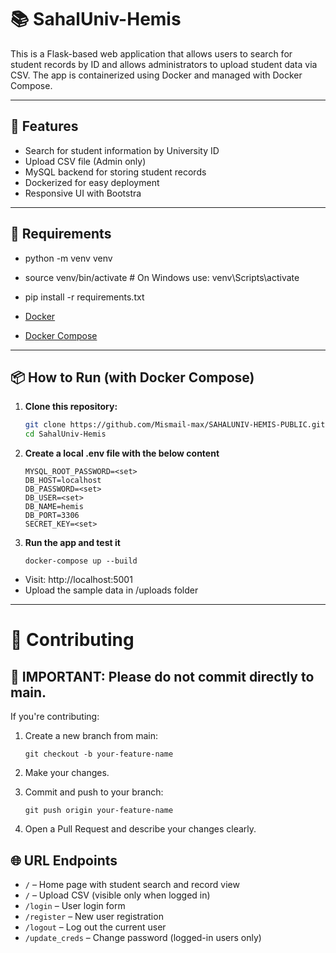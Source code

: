 # 📚  SahalUniv-Hemis

This is a Flask-based web application that allows users to search for student records by ID and allows administrators to upload student data via CSV. The app is containerized using Docker and managed with Docker Compose.

---

## 🚀 Features

-  Search for student information by University ID
-  Upload CSV file (Admin only)
-  MySQL backend for storing student records
-  Dockerized for easy deployment
-  Responsive UI with Bootstra
---

## 🧰 Requirements
- python -m venv venv
- source venv/bin/activate  # On Windows use: venv\Scripts\activate
- pip install -r requirements.txt

- [Docker](https://docs.docker.com/get-docker/)
- [Docker Compose](https://docs.docker.com/compose/)

---

## 📦 How to Run (with Docker Compose)

1. **Clone this repository:**

   ```bash
   git clone https://github.com/Mismail-max/SAHALUNIV-HEMIS-PUBLIC.git
   cd SahalUniv-Hemis
   ```
2. **Create a local .env file with the below content**  
   ```
   MYSQL_ROOT_PASSWORD=<set>
   DB_HOST=localhost
   DB_PASSWORD=<set>
   DB_USER=<set>
   DB_NAME=hemis
   DB_PORT=3306
   SECRET_KEY=<set>
   ```
3. **Run the app and test it**

   ```
   docker-compose up --build
   ```
  -  Visit: http://localhost:5001
  - Upload the sample data in /uploads folder
---

# 🔧 Contributing
## 🚨 IMPORTANT: Please do not commit directly to main.

If you're contributing:

1. Create a new branch from main:
    ```
    git checkout -b your-feature-name
    ```
2. Make your changes.

3. Commit and push to your branch:
    ```
    git push origin your-feature-name
    ```
4. Open a Pull Request and describe your changes clearly.

## 🌐 URL Endpoints

- `/` – Home page with student search and record view  
- `/` – Upload CSV (visible only when logged in)  
- `/login` – User login form  
- `/register` – New user registration  
- `/logout` – Log out the current user  
- `/update_creds` – Change password (logged-in users only)  
